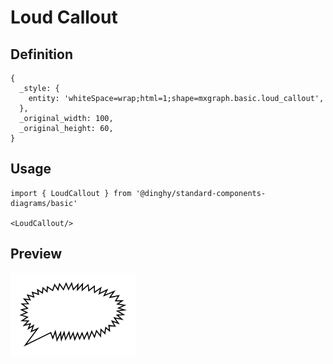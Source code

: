 # Loud Callout

## Definition

```
{
  _style: { 
    entity: 'whiteSpace=wrap;html=1;shape=mxgraph.basic.loud_callout',
  },
  _original_width: 100,
  _original_height: 60,
}
```

## Usage

```
import { LoudCallout } from '@dinghy/standard-components-diagrams/basic'

<LoudCallout/>
```

## Preview

<img src="./loud-callout.png" width="200"/>
